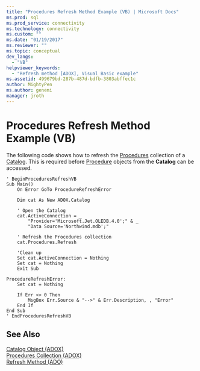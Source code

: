 ```yaml
---
title: "Procedures Refresh Method Example (VB) | Microsoft Docs"
ms.prod: sql
ms.prod_service: connectivity
ms.technology: connectivity
ms.custom: ""
ms.date: "01/19/2017"
ms.reviewer: ""
ms.topic: conceptual
dev_langs: 
  - "VB"
helpviewer_keywords: 
  - "Refresh method [ADOX], Visual Basic example"
ms.assetid: 499679bd-287b-487d-bdfb-3803abffec1c
author: MightyPen
ms.author: genemi
manager: jroth
---
```

# Procedures Refresh Method Example (VB)
The following code shows how to refresh the [Procedures](../../../ado/reference/adox-api/procedures-collection-adox.md) collection of a [Catalog](../../../ado/reference/adox-api/catalog-object-adox.md). This is required before [Procedure](../../../ado/reference/adox-api/procedure-object-adox.md) objects from the **Catalog** can be accessed.  
  
```  
' BeginProceduresRefreshVB  
Sub Main()  
    On Error GoTo ProcedureRefreshError  
  
    Dim cat As New ADOX.Catalog  
  
    ' Open the Catalog  
    cat.ActiveConnection = _  
        "Provider='Microsoft.Jet.OLEDB.4.0';" & _  
        "Data Source='Northwind.mdb';"  
  
    ' Refresh the Procedures collection  
    cat.Procedures.Refresh  
  
    'Clean up  
    Set cat.ActiveConnection = Nothing  
    Set cat = Nothing  
    Exit Sub  
  
ProcedureRefreshError:  
    Set cat = Nothing  
  
    If Err <> 0 Then  
        MsgBox Err.Source & "-->" & Err.Description, , "Error"  
    End If  
End Sub  
' EndProceduresRefreshVB  
```  
  
## See Also  
 [Catalog Object (ADOX)](../../../ado/reference/adox-api/catalog-object-adox.md)   
 [Procedures Collection (ADOX)](../../../ado/reference/adox-api/procedures-collection-adox.md)   
 [Refresh Method (ADO)](../../../ado/reference/ado-api/refresh-method-ado.md)

